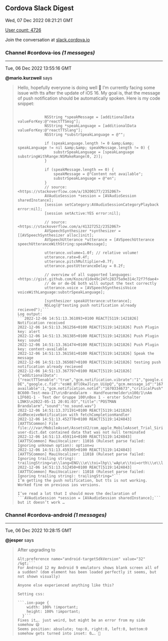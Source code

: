 ## Cordova Slack Digest
Wed, 07 Dec 2022 08:21:21 GMT

[User count: 4726](https://cordova.slack.com/)


Join the conversation at [slack.cordova.io](http://slack.cordova.io/)

### __Channel #cordova-ios__ _(1 messages)_
---

Tue, 06 Dec 2022 13:55:16 GMT

__@mario.kurzweil__ says 
> Hello, hopefully everyone is doing well 🙂
> I’m currently facing some issue with tts after the update of iOS 16. My goal is, that the message of push notification should be automatically spoken. Here is my code snippet:
> 
> ```NSLog(@"Speak the message");
> 
>             NSString *speakMessage = [additionalData valueForKey:@"reactTTSmsg"];
>             NSString *speakLanguage = [additionalData valueForKey:@"reactTTSlang"];
>             NSString *substrSpeakLanguage = @"";
> 
>             if (speakLanguage.length != 0 &amp;&amp; speakLanguage != nil &amp;&amp; speakMessage.length != 0) {
>                 substrSpeakLanguage = [speakLanguage substringWithRange:NSMakeRange(0, 2)];
>             }
> 
>             if (speakMessage.length == 0) {
>                 speakMessage = @"Content not available";
>                 substrSpeakLanguage = @"en";
>             }
>             // source: <https://stackoverflow.com/a/19200177/2352067>
>             AVAudioSession *session = [AVAudioSession sharedInstance];
>             [session setCategory:AVAudioSessionCategoryPlayback error:nil];
>             [session setActive:YES error:nil];
> 
>             // source: <https://stackoverflow.com/a/41327252/2352067>
>             AVSpeechSynthesizer *synthesizer = [[AVSpeechSynthesizer alloc]init];
>             AVSpeechUtterance *utterance = [AVSpeechUtterance speechUtteranceWithString:speakMessage];
> 
>             utterance.volume=1.0f; // relative volume!
>             utterance.rate=0.4f;
>             utterance.pitchMultiplier=0.7f;
>             utterance.postUtteranceDelay = 0.2f;
> 
>             // overview of all supported languages: <https://gist.github.com/Koze/d1de49c24fc28375a9e314c72f7fdae4>
>             // de or de-DE both will output the text correctly
>             utterance.voice = [AVSpeechSynthesisVoice voiceWithLanguage:substrSpeakLanguage];
> 
>             [synthesizer speakUtterance:utterance];
>             NSLog(@"testing push notification already recieved");```
> Log output:
> ```2022-12-06 14:51:13.361093+0100 REACT[5119:1421826] Notification received
> 2022-12-06 14:51:13.361256+0100 REACT[5119:1421826] Push Plugin key: alert
> 2022-12-06 14:51:13.361385+0100 REACT[5119:1421826] Push Plugin key: sound
> 2022-12-06 14:51:13.361474+0100 REACT[5119:1421826] Push Plugin key: content-available
> 2022-12-06 14:51:13.361581+0100 REACT[5119:1421826] Speak the message
> 2022-12-06 14:51:13.365087+0100 REACT[5119:1421826] testing push notification already recieved
> 2022-12-06 14:51:13.367797+0100 REACT[5119:1421826] {"additionalData":{"reactTTSenable":"true","gcm.notification.vibrate":"1","google.c.a.e":"1","reactTTSlang":"de-DE","google.c.fid":"esWd_8flOkwJlcyn_UiUpQ","gcm.message_id":"1670334673067212","google.c.sender.id":"238497043503","foreground":true,"coldstart":false,"reactTTSmsg":"Brandalarm","reactTTSos":"iOS","content-available":1,"gcm.notification.notid":"1670334673","criticalPush":"false"},"message":"POSTMAN BC600-Test-mea-IT\n\nBrandalarm - Handfeuermelder\n100/1\nAm LIF601-1 - Text der Gruppe 100\nBox 1 - erster Schalter LINKS\n2022-05-11 20:01:03","title":"POSTMAN Brandalarm","sound":"no_sound.wav"}
> 2022-12-06 14:51:13.371191+0100 REACT[5119:1421826] didReceiveNotification with fetchCompletionHandler
> 2022-12-06 14:51:13.452778+0100 REACT[5119:1424843] [AXTTSCommon] File file:///var/MobileAsset/AssetsV2/com_apple_MobileAsset_Trial_Siri_SiriTextToSpeech/purpose_auto/a56b3e3ae835db6d093c7bb3e16229a6c8df5fd3.asset/AssetData/vocalizer-user-dict.dat contained data that was not null terminated
> 2022-12-06 14:51:13.459114+0100 REACT[5119:1424843] [AXTTSCommon] MauiVocalizer: 11016 (Ruleset parse failed: Ignoring unknown option): option=u
> 2022-12-06 14:51:13.459305+0100 REACT[5119:1424843] [AXTTSCommon] MauiVocalizer: 11018 (Ruleset parse failed: Ignoring trailing string): trailingString=\e\\lang=ENG\\\e\\toi=lhp\\'wAp\e\\toi=orth\\\e\\lang=default\\"
> 2022-12-06 14:51:13.512450+0100 REACT[5119:1424843] [AXTTSCommon] MauiVocalizer: 11018 (Ruleset parse failed: Ignoring trailing string): trailingString="```
> I’m getting the push notification, but tts is not working. Worked fine on previous ios versions.
> 
> I’ve read a lot that I should move the declaration of
> ```AVAudioSession *session = [AVAudioSession sharedInstance];```
> but it doesn’t work …
> 

### __Channel #cordova-android__ _(1 messages)_
---

Tue, 06 Dec 2022 10:28:15 GMT

__@jesper__ says 
> After upgrading to
> ```&lt;preference name="android-compileSdkVersion" value="32" /&gt;
> &lt;preference name="android-targetSdkVersion" value="32" /&gt;```
> For Android 12 my Android 9 emulators shows blank screen all of a sudden? (dom element has been loaded perfectly it seems, but not shown visually)
> 
> Anyone else experienced anything like this?
> 
> Setting css:
> 
> ```.ion-page {
>     width: 100% !important;
>     height: 100% !important;
>   }```
> Fixes it…. just weird, but might be an error from my side somehow 😄
> Seems position: absolute; top:0, right:0, left:0, bottom:0 somehow gets turned into inset: 0…. 🤷
> 
